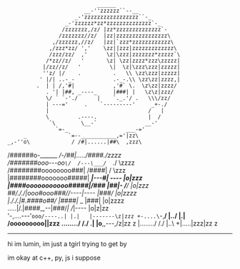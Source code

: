                                 ______
                            __-''zzzzzz``--__
                         _-'zzzzzzzzzzzzzzzzz``-_
                      _-'zzzzzz*zz*zzzzzzzzzzzzzz`-_
                     /zzzzzzz,/z/ |zz*zzzzzzzzzzzzzz`-
                    /zzzzzzz//z/  |zz|zzzzzzzzzzzzzzzz\
                  ,/zzzzzz,//z/   |zz|`zzz*zzzzzzzzzzzz\
                 ,/zzz*zz/ ','    \zz||zzz|zzzzzzzzzzzzz\
                 /zzz/zz/  ,'      \z|\zzz|zzzzzzz*zzzzz`\
                /*zz//z/   '       \z| \zz|zzzz*zzz\zzzzz|
               |/zz//z/   '         \|  \z|\zzz\zzz|zzzzz|
               ''z/ |/    .          .   \\ \zz\zzz|zzzzz|
              ' |/| ..-_-            .-_-.\\ \zz\zz|zzzz,|
             .  | | /,'#|            ,'#` \.  \z\zz|zzzz/
                . '| |##, _----_     |###| |   \z\z|zzz/
                \/ ` `-'./      |    `._.'/ .   \\\/zz/
                | ---='     .    `---------'     _+-./
                |                               /   |
                \         .----.                |  /
                 `\        \__-`               __-'
                   `=-_                  ___-='
         _             `=--___________,='|zz\
    _,-''o\             / /#|......|##\  ,zzz\
   /######o\-______   _/-/##|...../####\./zzzz\
  /#######ooo\---oo`\/  /---\___/  `._/  \zzzz\
 /########oooooooo###|     /####|   /     \zzz\
|########ooooooo#####| ____|---#| ----   |o|zzz\
|####ooooooooooo#####|/### |##|- /___/   |o|zzz\
 \##/././|ooo#ooo###//----|---- |###/    |o|zzzz\
  \|././.|#.####o##/ |####|_  _ |###|    |o|zzzz\
   \.....|/.|####_,--|###/*| /*|----     |o|z|zz\
     '-,....---'`ooo/----..| |.|   |-------\z|zzz
        +-....\`-,__/   |../ |.|  /ooooooooo||zzz
         \.....\.../    /./  \.| |o__,,---,/z|zz z
         |......../    /./   |..\ +|.....|zzz|zz z 

------------------------------------------------
 hi im lumin, im just a tgirl trying to get by
 
 im okay at c++, py, js i suppose
